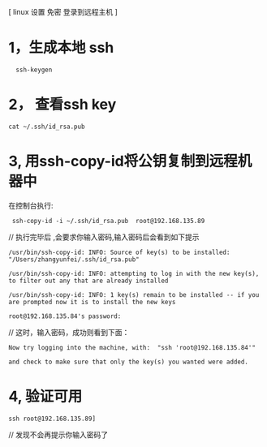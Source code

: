 [ linux 设置  免密  登录到远程主机  ]

# 1，生成本地 ssh

      ssh-keygen

# 2， 查看ssh key 

    cat ~/.ssh/id_rsa.pub

# 3, 用ssh-copy-id将公钥复制到远程机器中

在控制台执行:

     ssh-copy-id -i ~/.ssh/id_rsa.pub  root@192.168.135.89

// 执行完毕后  ,会要求你输入密码,输入密码后会看到如下提示

    /usr/bin/ssh-copy-id: INFO: Source of key(s) to be installed:     "/Users/zhangyunfei/.ssh/id_rsa.pub"

    /usr/bin/ssh-copy-id: INFO: attempting to log in with the new key(s), to filter out any that are already installed

    /usr/bin/ssh-copy-id: INFO: 1 key(s) remain to be installed -- if you are prompted now it is to install the new keys

    root@192.168.135.84's password: 

// 这时，输入密码，成功则看到下面：

    Now try logging into the machine, with:  "ssh 'root@192.168.135.84'"

    and check to make sure that only the key(s) you wanted were added.

# 4, 验证可用

    ssh root@192.168.135.89]

// 发现不会再提示你输入密码了
